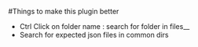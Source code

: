 #Things to make this plugin better

 - Ctrl Click on folder name : search for folder in files__
 - Search for expected json files in common dirs
